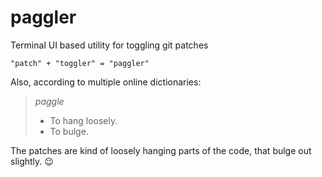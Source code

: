 # paggler
Terminal UI based utility for toggling git patches

`"patch" + "toggler" = "paggler"`

Also, according to multiple online dictionaries:
> _paggle_
> - To hang loosely.
> - To bulge.

The patches are kind of loosely hanging parts of the code, that bulge out slightly. 😉
